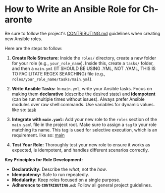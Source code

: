 # How to Write an Ansible Role for Ch-aronte

Be sure to follow the project's [CONTRIBUTING.md](../CONTRIBUTING.md) guidelines when creating new Ansible roles.

Here are the steps to follow:

1.  **Create Role Structure:** Inside the `roles/` directory, create a new folder for your role (e.g., `your_role_name`). Inside this, create a `tasks/` folder, and then a `main.yml` (IT SHOULD BE USING .YML, NOT .YAML, THIS IS TO FACILITATE REGEX SEARCHING) file (e.g., `roles/your_role_name/tasks/main.yml`).

2.  **Write Ansible Tasks:** In `main.yml`, write your Ansible tasks. Focus on making them **declarative** (describe the desired state) and **idempotent** (can be run multiple times without issues). Always prefer Ansible modules over raw shell commands. Use variables for dynamic values.
like so:
[task](../imagens/2025-07-25T01-15-34Z_code.png)

3.  **Integrate with `main.yaml`:** Add your new role to the `roles` section of the `main.yaml` file in the project root. Make sure to assign a `tag` to your role matching its name. This tag is used for selective execution, which is an requirement.
like so:
[main](../imagens/2025-07-25T01-16-20Z_code.png)

4.  **Test Your Role:** Thoroughly test your new role to ensure it works as expected, is idempotent, and handles different scenarios correctly.

**Key Principles for Role Development:**

*   **Declarativity:** Describe the *what*, not the *how*.
*   **Idempotency:** Safe to run repeatedly.
*   **Modularity:** Keep roles focused on a single purpose.
*   **Adherence to `CONTRIBUTING.md`:** Follow all general project guidelines.
